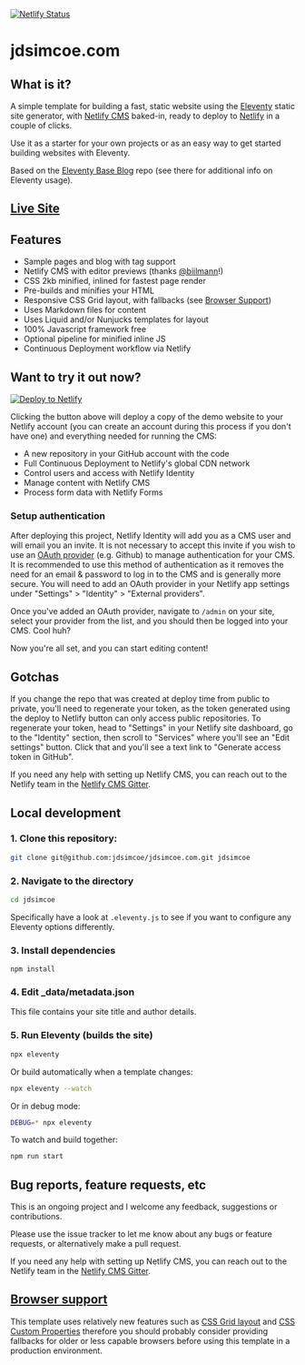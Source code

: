 [![Netlify Status](https://api.netlify.com/api/v1/badges/d3f53bf5-1904-4b0c-ad30-9d49d89e8c9a/deploy-status)](https://app.netlify.com/sites/jdsimcoe/deploys)

# jdsimcoe.com

## What is it?

A simple template for building a fast, static website using the [Eleventy](https://www.11ty.io/) static site generator, with [Netlify CMS](https://www.netlifycms.org/) baked-in, ready to deploy to [Netlify](https://www.netlify.com) in a couple of clicks.

Use it as a starter for your own projects or as an easy way to get started building websites with Eleventy.

Based on the [Eleventy Base Blog](https://github.com/11ty/eleventy-base-blog) repo (see there for additional info on Eleventy usage).

## [Live Site](https://jdsimcoe.com/)

## Features

* Sample pages and blog with tag support
* Netlify CMS with editor previews (thanks [@biilmann](https://github.com/biilmann)!)
* CSS 2kb minified, inlined for fastest page render
* Pre-builds and minifies your HTML
* Responsive CSS Grid layout, with fallbacks (see [Browser Support](#browser-support))
* Uses Markdown files for content
* Uses Liquid and/or Nunjucks templates for layout
* 100% Javascript framework free
* Optional pipeline for minified inline JS
* Continuous Deployment workflow via Netlify

## Want to try it out now?

[![Deploy to Netlify](https://www.netlify.com/img/deploy/button.svg)](https://app.netlify.com/start/deploy?repository=https://github.com/jdsimcoe/jdsimcoe.com&stack=cms)

Clicking the button above will deploy a copy of the demo website to your Netlify
account (you can create an account during this process if you don't have one)
and everything needed for running the CMS:

* A new repository in your GitHub account with the code
* Full Continuous Deployment to Netlify's global CDN network
* Control users and access with Netlify Identity
* Manage content with Netlify CMS
* Process form data with Netlify Forms

### Setup authentication

After deploying this project, Netlify Identity will add you as a CMS user and
will email you an invite. It is not necessary to accept this invite if you wish
to use an
[OAuth provider](https://www.netlify.com/docs/identity/#external-provider-login)
(e.g. Github) to manage authentication for your CMS.
It is recommended to use this method of authentication as it removes the need
for an email & password to log in to the CMS and is generally more secure. You
will need to add an OAuth provider in your Netlify app settings under
"Settings" > "Identity" > "External providers".

Once you've added an OAuth provider, navigate to `/admin` on your site, select your provider from the
list, and you should then be logged into your CMS. Cool huh?

Now you're all set, and you can start editing content!

## Gotchas

If you change the repo that was created at deploy time from public to private, you'll need to regenerate your token,
as the token generated using the deploy to Netlify button can only access public repositories. To
regenerate your token, head to "Settings" in your Netlify site dashboard, go to the "Identity"
section, then scroll to "Services" where you'll see an "Edit settings" button. Click that and you'll
see a text link to "Generate access token in GitHub".

If you need any help with setting up Netlify CMS, you can reach out to the Netlify team in the [Netlify CMS Gitter](https://gitter.im/netlify/netlifycms).

## Local development

### 1. Clone this repository:

```sh
git clone git@github.com:jdsimcoe/jdsimcoe.com.git jdsimcoe
```


### 2. Navigate to the directory

```sh
cd jdsimcoe
```

Specifically have a look at `.eleventy.js` to see if you want to configure any Eleventy options differently.

### 3. Install dependencies

```
npm install
```

### 4. Edit _data/metadata.json

This file contains your site title and author details.

### 5. Run Eleventy (builds the site)

```sh
npx eleventy
```

Or build automatically when a template changes:

```sh
npx eleventy --watch
```

Or in debug mode:

```sh
DEBUG=* npx eleventy
```

To watch and build together:

```sh
npm run start
```

## Bug reports, feature requests, etc

This is an ongoing project and I welcome any feedback, suggestions or contributions.

Please use the issue tracker to let me know about any bugs or feature requests, or alternatively make a pull request.

If you need any help with setting up Netlify CMS, you can reach out to the Netlify team in the [Netlify CMS Gitter](https://gitter.im/netlify/netlifycms).

## [Browser support](#browser-support)

This template uses relatively new features such as [CSS Grid layout](https://developer.mozilla.org/en-US/docs/Web/CSS/CSS_Grid_Layout) and [CSS Custom Properties](https://developer.mozilla.org/en-US/docs/Web/CSS/CSS_Variables) therefore you should probably consider providing fallbacks for older or less capable browsers before using this template in a production environment.
